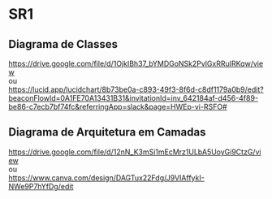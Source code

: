 # SR1

## Diagrama de Classes
https://drive.google.com/file/d/1OjkIBh37_bYMDGoNSk2PvlGxRRuIRKqw/view
</br>
ou
</br>
https://lucid.app/lucidchart/8b73be0a-c893-49f3-8f6d-c8df1179a0b9/edit?beaconFlowId=0A1FE70A13431B31&invitationId=inv_642184af-d456-4f89-be86-c7ecb7bf74fc&referringApp=slack&page=HWEp-vi-RSFO#

## Diagrama de Arquitetura em Camadas
https://drive.google.com/file/d/12nN_K3mSi1mEcMrz1ULbA5UoyGi9CtzG/view
</br>
ou
</br>
https://www.canva.com/design/DAGTux22Fdg/J9VIAffykI-NWe9P7hYfDg/edit


